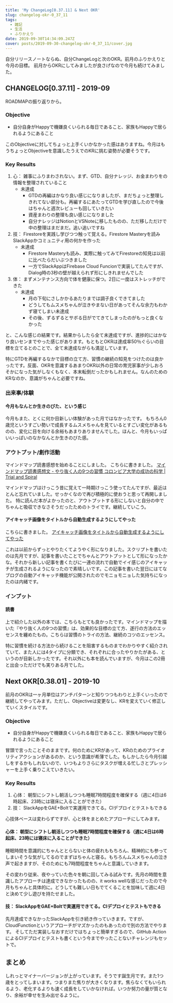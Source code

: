 ```yaml
---
title: 'My ChangeLog[0.37.11] & Next OKR'
slug: changelog-okr-0_37_11
tags:
  - 雑記
  - 生活
  - ふりかえり
date: 2019-09-30T14:34:09.247Z
cover: posts/2019-09-30-changelog-okr-0_37_11/cover.jpg
---
```

自分リリースノートならぬ、自分ChangeLogと次のOKR。前月のふりかえりと今月の目標。
前月からOKRにしてみましたが良さげなので今月も続けてみました。

## CHANGELOG[0.37.11] - 2019-09
ROADMAPの振り返りから。
### Objective
+ 自分自身がHappyで機嫌良くいられる毎日であること、家族もHappyで居られるようにあること

このObjectiveに対してちょっと上手くいかなかった感はありますね。今月はもうちょっとObjectiveを意識したうえでのKRに挑む姿勢が必要そうです。

### Key Results
1. 心： 雑事にふりまわされない。まず、GTD、自分ナレッジ、お金まわりをの情報を整理されていること
    + 未達成
      + GTDの再編はかなり良い感じになりましたが、まだちょっと整理しきれてない部分も。再編するにあたってGTDを学び直したので今後はちゃんと週次レビューも回していきたい
      + 資産まわりの整理も良い感じになりました
      + 自分ナレッジはNotionとVSNoteに移したものの、ただ移しただけで中の整理はまだまだ。追い追いですね
2. 技： Firestoreを実践し学びつつ触って覚える。Firestore Masteryを読みSlackAppかコミュニティ用の何かを作った
    + 未達成
      + Firestore Masteryも読み、実際に触ってみてFirestoreの知見は以前に比べたらだいぶつきました
      + 一方でSlackAppはFirebase Cloud Funcionで実装してたんですが、Dialog時の3秒の壁が越えられず形にしきれませんでした
3. 体： まずメンテナンス方向で体を健康に保つ。2日に一度はストレッチができた
    + 未達成
      + 月の下旬にさしかかるあたりまでは調子良くできてました
      + どうしてもムスメちゃんが泣きやまない日があってそんな余力もわかず寝てしまい未達成
      + その後、ずるずるとサボる日がでてきてしまったのがもっと良くなかった

と、こんな感じの結果です。結果からしたら全て未達成ですが、進捗的にはかなり良いセンまでやった感じがあります。もともとOKRは達成率50％ぐらいの目標を立てるとのことで、全て未達成ながらも満足しています。

特にGTDを再編するなかで目標の立て方、習慣の継続の知見をつけたのは良かったです。反面、OKRを意識するあまりOKR以外の日常の育児家事が少しおろそかになった気がしなくもなく、本末転倒だったかもしれません。なんのためのKRなのか、意識がちゃんと必要ですね。

### 出来事/体験
#### 今月もなんとか生きのびた、という感じ
今月もまた、とくに何か目新しい体験があった月ではなかったです。
もちろん0歳児というすごい勢いで成長するムスメちゃんを見ているとすごい変化があるものの、変化に目を向ける余裕もあまりありませんでした。ほんと、今月もいっぱいいっぱいのなかなんとか生きのびた感。

### アウトプット/創作活動
マインドマップ読書感想を始めることにしました。
こちらに書きました。
[マインドマップ読書感想文 \- やり抜く人の9つの習慣 コロンビア大学の成功の科学 \| Trial and Spiral](/book-review-yarinukuhitono9tsunosyuukan/)

マインドマップはけっこう昔に覚えて一時期けっこう使ってたんですが、最近はとんと忘れていました。せっかくなので再び積極的に使おうと思って再開しました。
特に読んだ本がよかったのと、アウトプットする形にしないと自分の中でちゃんと吸収できなさそうだったためのトライです。継続していこう。

#### アイキャッチ画像をタイトルから自動生成するようにしてやった
こちらに書きました。
[アイキャッチ画像をタイトルから自動生成するようにしてやった](/generate-cover-image-automatically-from-title/)

これは以前からずっとやりたくてようやく形になりました。スクリプトを書いたのは先月ですが、記事を書いたことでちゃんとアウトプットとして形になったかな。それから新しい記事を書くたびに一連の流れで自動でイイ感じのアイキャッチが生成されるようになったので素晴しいです。この記事を書いた翌日にはてなブログの自動アイキャッチ機能が公開されたのでモニョモニョした気持ちになったのは内緒です。

### インプット
#### 読書
<AdCard asin="4905073561" title="人生を変える習慣のつくり方" image-url="https://images-na.ssl-images-amazon.com/images/I/51TF-pLMxSL._SX347_BO1,204,203,200_.jpg" date="2019-09-30" searchWords="人生を変える習慣のつくり方" />

上で紹介した以外の本では、こちらもとても良かったです。マインドマップを描いた『やり抜く人の9つの習慣』は、効果的な目標の立て方、遂行の方法のエッセンスを纏めたもの。こちらは習慣のトライの方法、継続のコツのエッセンス。

特に習慣を続ける方法から続けることを阻害するものまでわかりやすく紹介されていて、また人には4タイプに分類でき、それぞれに合ったやりかたがある、というのが目新しかったです。それ以外にも本を読んでいますが、今月はこの2冊と出会っただけでも実りある月でした。

## Next OKR[0.38.01] - 2019-10
前月のOKRは一ヶ月単位はアンチパターンと知りつつもわりと上手くいったので継続してやってみます。ただし、Objectiveは変更なし、KRを変えていく修正していくスタイルです。

### Objective
+ 自分自身がHappyで機嫌良くいられる毎日であること、家族もHappyで居られるようにあること

冒頭で言ったことそのままです。何のためにKRがあって、KRのためのプライオリティアクションがあるのか、という意識が希薄でした。もしかしたら今月引越しをするかもしれないので、いつもよりさらにタスクが増える忙しさとプレッシャーを上手く乗りこえていきたい。

### Key Results
1. 心体： 朝型にシフトし朝活しつつも睡眠7時間程度を確保する（週に4日は6時起床、23時には寝床に入ることができた）
2. 技： SlackAppをGAE+Boltで実運用できてる。CIデプロイとテストもできる

心技体ベースは変わらずですが、心と体をまとめたアプローチにしてみます。

#### 心体： 朝型にシフトし朝活しつつも睡眠7時間程度を確保する（週に4日は6時起床、23時には寝床に入ることができた）
睡眠時間を意識的にちゃんととらないと体の疲れももちろん、精神的にも参ってしまいそうな気がしてるのでまずはちゃんと寝る。もちろんムスメちゃんの泣き声で起きますが、そのためにも7時間程度をちゃんと意識していきます。

その変わり従来、夜やっていた色々を朝に回してみる試みです。先月の時間を意識したアプローチは達成できなかったものの、it works wellな感じだったので今月もちゃんと具体的に。どうしても難しい日もでてくることを加味して週に4日と決めて少し遊びを持たせました。

#### 技： SlackAppをGAE+Boltで実運用できてる。CIデプロイとテストもできる
先月達成できなかったSlackAppを引き続き作っていきます。ですが、CloudFunctionというアプローチがマズかったのもあったので別の方法でやります。
そしてただ実装しなおすだけではちょっと簡単すぎるので、GitHub ActionによるCIデプロイとテストも書くという今までやったことないチャレンジもセットで。

## まとめ
しれっとマイナーバージョンが上がっています。そうです誕生月です。また1つ歳をとってしまいます。つまりまた焦りが大きくなります。焦らなくてもいられるよう、老化するよりも速く成長をしていかなければ。いつか努力の量が質となり、余裕が幸せを生み出せるように。
